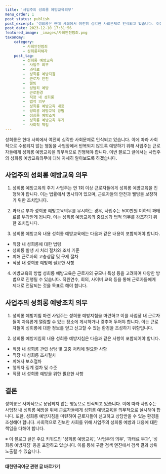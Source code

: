 ```yaml
---
title: '사업주의 성희롱 예방교육의무'
menu_order: 1
post_status: publish
post_excerpt: '성희롱은 현대 사회에서 여전히 심각한 사회문제로 인식되고 있습니다. 이에 따라 사회적으로 수용되지 않는 행동을 사업장에서 반복되지 않도록 예방하기 위해 사업주는 근로자들에게 성희롱 예방교육을 의무적으로 진행해야 합니다. 이번 블로그 글에서는 사업주의 성희롱 예방교육의무에 대해 자세히 알아보도록 하겠습니다.'
post_date: 2023-12-10 17:31:56
featured_image: _images/사회안전범죄.png
taxonomy:
    category:
        - 사회안전범죄
        - 성희롱피해자
    post_tag:
        - 성희롱 예방교육
        -  사업주 의무
        -  과태료
        -  성희롱 예방지침
        -  근로자 안전
        -  웰빙
        -  성범죄 예방
        -  근로환경
        -  직장 내 성희롱
        -  법적 의무
        -  성희롱 예방교육 내용
        -  성희롱 예방교육 방법
        -  성희롱 예방조치
        -  성희롱 예방교육 주기
        -  사회적 책임
---
```



성희롱은 현대 사회에서 여전히 심각한 사회문제로 인식되고 있습니다. 이에 따라 사회적으로 수용되지 않는 행동을 사업장에서 반복되지 않도록 예방하기 위해 사업주는 근로자들에게 성희롱 예방교육을 의무적으로 진행해야 합니다. 이번 블로그 글에서는 사업주의 성희롱 예방교육의무에 대해 자세히 알아보도록 하겠습니다.

## 사업주의 성희롱 예방교육 의무

1. 성희롱 예방교육의 주기
사업주는 연 1회 이상 근로자들에게 성희롱 예방교육을 진행해야 합니다. 이는 법률에서 명시되어 있으며, 근로자들의 안전과 웰빙을 보장하기 위한 조치입니다.

2. 과태료 부과
성희롱 예방교육의무를 무시하는 경우, 사업주는 500만원 이하의 과태료를 부과받게 됩니다. 이는 성희롱 예방교육의 중요성과 법적 의무를 강조하기 위한 조치입니다.

3. 성희롱 예방교육 내용
성희롱 예방교육에는 다음과 같은 내용이 포함되어야 합니다.
- 직장 내 성희롱에 대한 법령
- 성희롱 발생 시 처리 절차와 조치 기준
- 피해 근로자의 고충상담 및 구제 절차
- 직장 내 성희롱 예방에 필요한 사항

4. 예방교육의 방법
성희롱 예방교육은 근로자의 규모나 특성 등을 고려하여 다양한 방법으로 진행될 수 있습니다. 직원연수, 회의, 사이버 교육 등을 통해 근로자들에게 제대로 전달되는 것을 목표로 해야 합니다.

## 사업주의 성희롱 예방조치 의무

1. 성희롱 예방지침 마련
사업주는 성희롱 예방지침을 마련하고 이를 사업장 내 근로자들이 자유롭게 열람할 수 있는 장소에 게시하거나 갖추어 두어야 합니다. 이는 근로자들이 성희롱에 대한 정보를 얻고 신고할 수 있는 환경을 조성하기 위함입니다.

2. 성희롱 예방지침의 내용
성희롱 예방지침은 다음과 같은 사항이 포함되어야 합니다.
- 직장 내 성희롱 관련 상담 및 고충 처리에 필요한 사항
- 직장 내 성희롱 조사절차
- 피해자 보호절차
- 행위자 징계 절차 및 수준
- 직장 내 성희롱 예방을 위한 필요한 사항

## 결론

성희롱은 사회적으로 용납되지 않는 행동으로 인식되고 있습니다. 이에 따라 사업주는 사업장 내 성희롱 예방을 위해 근로자들에게 성희롱 예방교육을 의무적으로 실시해야 합니다. 또한, 성희롱 예방지침을 마련하여 근로자들이 신고하고 상담받을 수 있는 환경을 조성해야 합니다. 사회적으로 진보한 사회를 위해 사업주의 성희롱 예방과 대응에 대한 책임을 다해야 합니다.

※ 이 블로그 글은 주요 키워드인 '성희롱 예방교육', '사업주의 의무', '과태료 부과', '성희롱 예방지침' 등을 포함하고 있습니다. 이를 통해 구글 검색 엔진에서 검색 결과 상위 노출될 수 있습니다.
<!-- wp:separator -->
<hr class="wp-block-separator has-alpha-channel-opacity"/>
<!-- /wp:separator -->

<!-- wp:group {"backgroundColor":"base","layout":{"type":"constrained"}} -->
<div class="wp-block-group has-base-background-color has-background"><!-- wp:paragraph {"align":"center","fontSize":"medium"} -->
<p class="has-text-align-center has-large-font-size"><strong>대한민국여군 관련 글 바로가기</strong></p>
<!-- /wp:paragraph -->


<!-- wp:latest-posts
{"categories":[{"id":7224,"count":19,"description":"","link":"https://uknowlaw.com/category/%eb%8c%80%ed%95%9c%eb%af%bc%ea%b5%ad%ec%97%ac%ea%b5%b0/","name":"대한민국여군","slug":"대한민국여군","taxonomy":"category","parent":0,"meta":[],"_links":{"self":[{"href":"https://uknowlaw.com/wp-json/wp/v2/categories/7224"}],"collection":[{"href":"https://uknowlaw.com/wp-json/wp/v2/categories"}],"about":[{"href":"https://uknowlaw.com/wp-json/wp/v2/taxonomies/category"}],"wp:post_type":[{"href":"https://uknowlaw.com/wp-json/wp/v2/posts?categories=7224"}],"curies":[{"name":"wp","href":"https://api.w.org/{rel}","templated":true}]}}],"postsToShow":100,"excerptLength":28,"postLayout":"grid","columns":2,"featuredImageAlign":"left","featuredImageSizeSlug":"large","fontSize":"small"} /--></div>
<!-- /wp:group -->